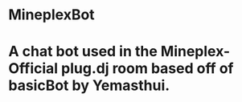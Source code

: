 MineplexBot
========

A chat bot used in the Mineplex-Official plug.dj room based off of basicBot by Yemasthui.
==============================================================================================

